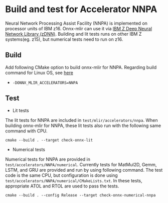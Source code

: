 <!--- SPDX-License-Identifier: Apache-2.0 -->

# Build and test for Accelerator NNPA

Neural Network Processing Assist Facility (NNPA) is implemented on processor units of IBM z16. Onnx-mlir can use it via  [IBM Z Deep Neural Network Library (zDNN)](https://github.com/IBM/zDNN). Building and lit tests runs on other IBM Z systems(eg. z15), but numerical tests need to run on z16.

## Build

Add following CMake option to build onnx-mlir for NNPA. Regarding build command for Linux OS, see [here](https://github.com/onnx/onnx-mlir/blob/main/docs/BuildOnLinuxOSX.md/#build)

- `-DONNX_MLIR_ACCELERATORS=NNPA`

## Test

- Lit tests

The lit tests for NNPA are included in `test/mlir/accelerators/nnpa`. When building onnx-mlir for NNPA, these lit tests also run with the following same command with CPU.

```
cmake --build . --target check-onnx-lit
```

- Numerical tests

Numerical tests for NNPA are provided in `test/accelerators/NNPA/numerical`. Currently tests for MatMul2D, Gemm, LSTM, and GRU are provided and run by using following command. The test code is the same CPU, but configuration is done using `test/accelerators/NNPA/numerical/CMakeLists.txt`. In these tests, appropriate ATOL and RTOL are used to pass the tests.

```
cmake --build . --config Release --target check-onnx-numerical-nnpa
```
